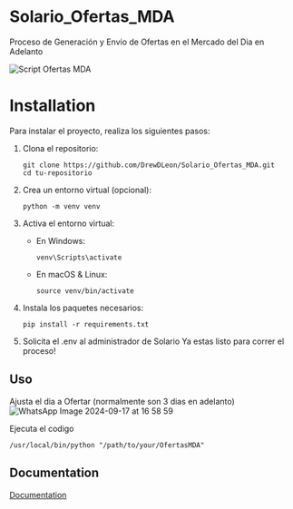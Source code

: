 # Solario_Ofertas_MDA
Proceso de Generación y Envio de Ofertas en el Mercado del Dia en Adelanto


![Script Ofertas MDA](https://github.com/user-attachments/assets/5ab99f60-ae96-4215-9138-ada829aa10df)




# Installation

Para instalar el proyecto, realiza los siguientes pasos:

1. Clona el repositorio:
   ```
   git clone https://github.com/DrewDLeon/Solario_Ofertas_MDA.git
   cd tu-repositorio
   ```

2. Crea un entorno virtual (opcional):
   ```
   python -m venv venv
   ```

3. Activa el entorno virtual:
   - En Windows:
     ```
     venv\Scripts\activate
     ```
   - En macOS & Linux:
     ```
     source venv/bin/activate
     ```

4. Instala los paquetes necesarios:
   ```
   pip install -r requirements.txt
   ```

5. Solicita el .env al administrador de Solario
Ya estas listo para correr el proceso!

## Uso
Ajusta el dia a Ofertar (normalmente son 3 dias en adelanto)
![WhatsApp Image 2024-09-17 at 16 58 59](https://github.com/user-attachments/assets/9ac79e95-3f6c-4964-b732-485c441b4c38)

Ejecuta el codigo
```
/usr/local/bin/python "/path/to/your/OfertasMDA"
```


## Documentation

[Documentation]([https://github.com/DrewDLeon/Solario_Ofertas_MDA.wiki.git])

